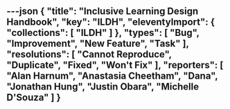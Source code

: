 ---json
{
  "title": "Inclusive Learning Design Handbook",
  "key": "ILDH",
  "eleventyImport": {
    "collections": [
      "ILDH"
    ]
  },
  "types": [
    "Bug",
    "Improvement",
    "New Feature",
    "Task"
  ],
  "resolutions": [
    "Cannot Reproduce",
    "Duplicate",
    "Fixed",
    "Won't Fix"
  ],
  "reporters": [
    "Alan Harnum",
    "Anastasia Cheetham",
    "Dana",
    "Jonathan Hung",
    "Justin Obara",
    "Michelle D'Souza"
  ]
}
---
        